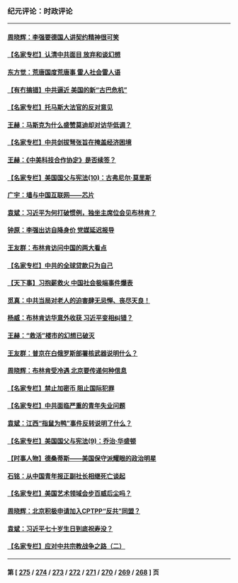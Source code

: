 ### 纪元评论：时政评论
---
#### [周晓辉：李强要德国人讲契约精神很可笑](../../pages/nsc1025/n14021099.md) 
#### [【名家专栏】认清中共面目 放弃和谈幻想](../../pages/nsc1025/n14020953.md) 
#### [东方觉：荒唐国度荒唐事 雷人社会雷人语](../../pages/nsc1025/n14020970.md) 
#### [【有冇搞错】中共逼近 美国的新“古巴危机”](../../pages/nsc1025/n14020883.md) 
#### [【名家专栏】托马斯大法官的反对意见](../../pages/nsc1025/n14020392.md) 
#### [王赫：马斯克为什么盛赞莫迪却对访华低调？](../../pages/nsc1025/n14020655.md) 
#### [【名家专栏】中共剑拔弩张旨在掩盖经济困境](../../pages/nsc1025/n14019668.md) 
#### [王赫：《中美科技合作协定》是否续签？](../../pages/nsc1025/n14020177.md) 
#### [【名家专栏】美国国父与宪法(10)：古弗尼尔‧莫里斯](../../pages/nsc1025/n14016751.md) 
#### [广宇：墙与中国互联网——芯片](../../pages/nsc1025/n14020146.md) 
#### [袁斌：习近平为何打破惯例，独坐主席位会见布林肯？](../../pages/nsc1025/n14020139.md) 
#### [钟原：李强出访自降身价 党媒延迟报导](../../pages/nsc1025/n14019881.md) 
#### [王友群：布林肯访问中国的两大看点](../../pages/nsc1025/n14019817.md) 
#### [【名家专栏】中共的全球贷款只为自己](../../pages/nsc1025/n14019658.md) 
#### [【天下事】习抱薪救火 中国社会极端事件爆表](../../pages/nsc1025/n14019743.md) 
#### [觅真：中共当局对老人的迫害肆无忌惮、丧尽天良！](../../pages/nsc1025/n14019533.md) 
#### [杨威：布林肯访华意外收获 习近平变相纠错？](../../pages/nsc1025/n14019311.md) 
#### [王赫：“救活”楼市的幻想已破灭](../../pages/nsc1025/n14019226.md) 
#### [王友群：普京在白俄罗斯部署核武器说明什么？](../../pages/nsc1025/n14019150.md) 
#### [周晓辉：布林肯受冷遇 北京要传递何种信息](../../pages/nsc1025/n14019137.md) 
#### [【名家专栏】禁止加密币 阻止国际犯罪](../../pages/nsc1025/n14018252.md) 
#### [【名家专栏】中共面临严重的青年失业问题](../../pages/nsc1025/n14018997.md) 
#### [袁斌：江西“指鼠为鸭”事件反转说明了什么？](../../pages/nsc1025/n14018752.md) 
#### [【名家专栏】美国国父与宪法(9)：乔治‧华盛顿](../../pages/nsc1025/n14016040.md) 
#### [【时事人物】德桑蒂斯——美国保守派耀眼的政治明星](../../pages/nsc1025/n14018572.md) 
#### [石铭：从中国青年报正副社长相继死亡谈起](../../pages/nsc1025/n14018592.md) 
#### [【名家专栏】美国艺术领域会步百威后尘吗？](../../pages/nsc1025/n14018272.md) 
#### [周晓辉：北京积极申请加入CPTPP“反共”同盟？](../../pages/nsc1025/n14018312.md) 
#### [袁斌：习近平七十岁生日到底祝寿没？](../../pages/nsc1025/n14018186.md) 
#### [【名家专栏】应对中共宗教战争之路（二）](../../pages/nsc1025/n14010376.md) 

---
#### 第 [ [275](./275.md) / [274](./274.md) / [273](./273.md) / [272](./272.md) / [271](./271.md) / [270](./270.md) / [269](./269.md) / [268](./268.md) ] 页
